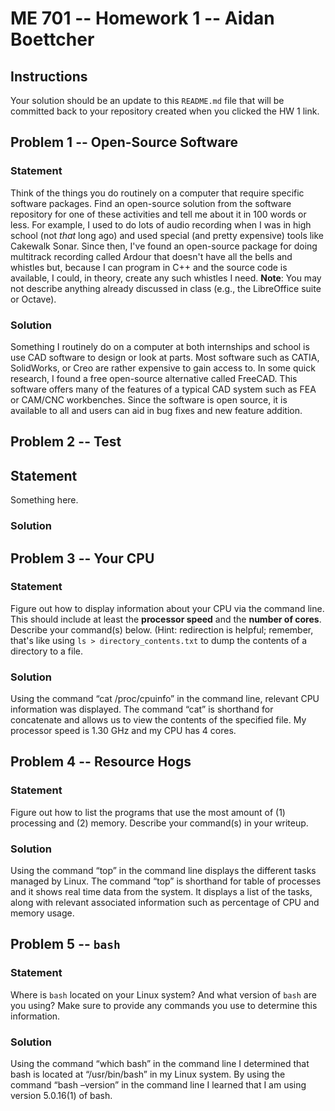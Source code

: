 # ME 701 -- Homework 1 -- Aidan Boettcher

## Instructions

Your solution should be an update to this `README.md` file that will be
committed back to your repository created when you clicked the HW 1 link.

## Problem 1 -- Open-Source Software

### Statement

Think of the things you do routinely on a computer that require
specific software packages.  Find an
open-source solution from the software repository
for one of these activities and tell me about it in 100 words or less.
For example, I used to do lots of audio recording when I was in
high school (not *that* long ago) and used special (and
pretty expensive) tools like
Cakewalk Sonar.  Since then, I've found an
open-source package for doing multitrack
recording called Ardour that doesn't have all the bells and
whistles but, because I can program in C++ and the
source code is available, I could, in theory,
create any such whistles I need.  **Note**: You may not
describe anything already discussed in class (e.g., the LibreOffice suite
or Octave).

### Solution

Something I routinely do on a computer at both internships and school is use CAD software to design or look at parts. Most software such as CATIA, SolidWorks, or Creo are rather expensive to gain access to. In some quick research, I found a free open-source alternative called FreeCAD. This software offers many of the features of a typical CAD system such as FEA or CAM/CNC workbenches. Since the software is open source, it is available to all and users can aid in bug fixes and new feature addition.

## Problem 2 -- Test

## Statement 

Something here.

### Solution

## Problem 3 -- Your CPU

### Statement

Figure out how to display information about your CPU via the
command line.  This should include at least the **processor
speed** and the **number of cores**.  Describe your command(s) below.
(Hint: redirection is helpful; remember, that's like
using `ls > directory_contents.txt` to dump the contents of a directory to a file.

### Solution

Using the command “cat /proc/cpuinfo” in the command line, relevant CPU information was displayed. The command “cat” is shorthand for concatenate and allows us to view the contents of the specified file. My processor speed is 1.30 GHz and my CPU has 4 cores. 

## Problem 4 -- Resource Hogs

### Statement

Figure out how to list the programs that use the most
amount of (1) processing and (2) memory.  Describe your command(s)
in your writeup.

### Solution

Using the command “top” in the command line displays the different tasks managed by Linux. The command “top” is shorthand for table of processes and it shows real time data from the system. It displays a list of the tasks, along with relevant associated information such as percentage of CPU and memory usage. 

## Problem 5 -- `bash`

### Statement

Where is `bash` located on your Linux system?  And what version of
`bash` are you using?  Make sure to provide any commands you use to
determine this information.

### Solution

Using the command “which bash” in the command line I determined that bash is located at “/usr/bin/bash” in my Linux system. By using the command “bash –version” in the command line I learned that I am using version 5.0.16(1) of bash. 
